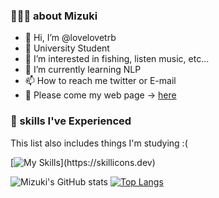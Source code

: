 ### 🧑🏻‍🎓 about Mizuki
- 👋 Hi, I’m @lovelovetrb
- 🏫 University Student 
- 👀 I’m interested in fishing, listen music, etc...
- 🌱 I’m currently learning NLP
- 📫 How to reach me twitter or E-mail
- 🙏 Please come my web page -> [here](https://lovelovetrb.github.io/)

###  🌱 skills I've Experienced
This list also includes things I'm studying :(

[![My Skills](https://skillicons.dev/icons?i=py,html,css,js,ts,nodejs,react,nextjs,netlify,firebase,gatsby,graphql,java,docker,git,github,linux,lua,md,mysql,vscode,vim,neovim,figma,)](https://skillicons.dev)

![Mizuki's GitHub stats](https://github-readme-stats.vercel.app/api?username=lovelovetrb&show_icons=true&theme=dracula)
[![Top Langs](https://github-readme-stats.vercel.app/api/top-langs/?username=lovelovetrb&theme=dracula)](https://github.com/lovelovetrb/github-readme-stats)

<!---
lovelovetrb/lovelovetrb is a ✨ special ✨ repository because its `README.md` (this file) appears on your GitHub profile.
You can click the Preview link to take a look at your changes.
--->
